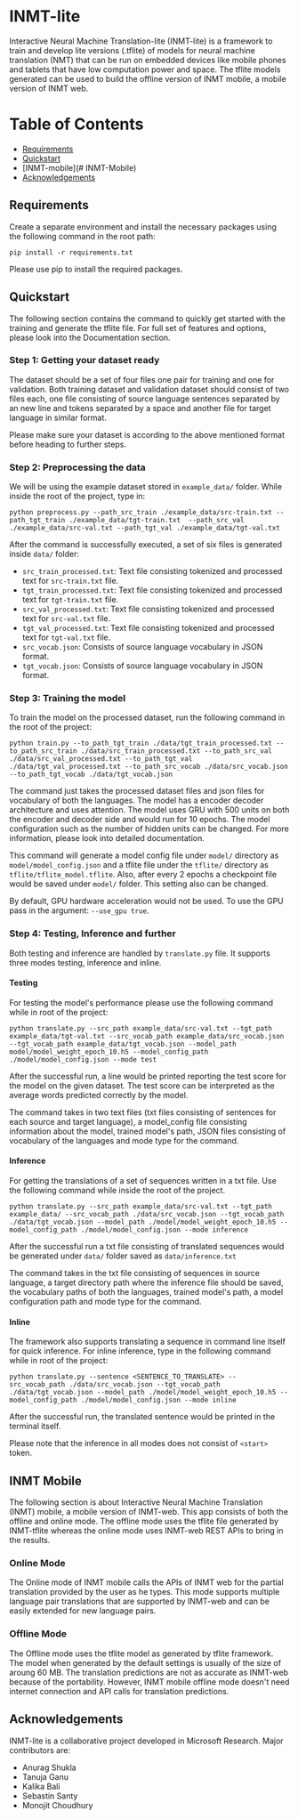 # INMT-lite

Interactive Neural Machine Translation-lite (INMT-lite) is a framework to train and develop lite versions (.tflite) of models for neural machine translation (NMT) that can be run on embedded devices like mobile phones and tablets that have low computation power and space. The tflite models generated can be used to build the offline version of INMT mobile, a mobile version of INMT web.



Table of Contents
=================
  * [Requirements](#requirements)
  * [Quickstart](#quickstart)
  * [INMT-mobile](# INMT-Mobile)
   * [Acknowledgements](#acknowledgements)
## Requirements

Create a separate environment and install the necessary packages using the following command in the root path:
```
pip install -r requirements.txt
```
Please use pip to install the required packages.

## Quickstart

The following section contains the command to quickly get started with the training and generate the tflite file. For full set of features and options, please look into the Documentation section.

### Step 1: Getting your dataset ready
The dataset should be a set of four files one pair for training and one for validation. Both training dataset and validation dataset should consist of two files each, one file consisting of source language sentences separated by an new line and tokens separated by a space and another file for target language in similar format. 

Please make sure your dataset is according to the above mentioned format before heading to further steps.
 
### Step 2: Preprocessing the data
We will be using the example dataset stored in `example_data/` folder. While inside the root of the project, type in:
```
python preprocess.py --path_src_train ./example_data/src-train.txt --path_tgt_train ./example_data/tgt-train.txt  --path_src_val ./example_data/src-val.txt --path_tgt_val ./example_data/tgt-val.txt
```
After the command is successfully executed, a set of six files is generated inside `data/` folder:
* `src_train_processed.txt`: Text file consisting tokenized and processed text for `src-train.txt` file.
* `tgt_train_processed.txt`: Text file consisting tokenized and processed text for `tgt-train.txt` file.
* `src_val_processed.txt`: Text file consisting tokenized and processed text for `src-val.txt` file.
* `tgt_val_processed.txt`: Text file consisting tokenized and processed text for `tgt-val.txt` file.
* `src_vocab.json`:  Consists of source language vocabulary in JSON format.
* `tgt_vocab.json`:  Consists of source language vocabulary in JSON format.
### Step 3: Training the model
To train the model on the processed dataset, run the following command in the root of the project:
```
python train.py --to_path_tgt_train ./data/tgt_train_processed.txt --to_path_src_train ./data/src_train_processed.txt --to_path_src_val ./data/src_val_processed.txt --to_path_tgt_val ./data/tgt_val_processed.txt --to_path_src_vocab ./data/src_vocab.json --to_path_tgt_vocab ./data/tgt_vocab.json
```
The command just takes the processed dataset files and json files for vocabulary of both the languages. The model has a encoder decoder architecture and uses attention. The model uses GRU with 500 units on both the encoder and decoder side and would run for 10 epochs. The model configuration such as the number of hidden units can be changed. For more information, please look into detailed documentation.

This command will generate a model config file under `model/` directory as `model/model_config.json` and a tflite file under the `tflite/` directory as `tflite/tflite_model.tflite`. Also, after every 2 epochs a checkpoint file would be saved under `model/` folder. This setting also can be changed.

By default, GPU hardware acceleration would not be used. To use the GPU pass in the argument: `--use_gpu true`. 
### Step 4: Testing, Inference and further
Both testing and inference are handled by `translate.py` file. It supports three modes testing, inference and inline.

#### Testing
For testing the model's performance please use the following command while in root of the project:
```
python translate.py --src_path example_data/src-val.txt --tgt_path example_data/tgt-val.txt --src_vocab_path example_data/src_vocab.json --tgt_vocab_path example_data/tgt_vocab.json --model_path model/model_weight_epoch_10.h5 --model_config_path ./model/model_config.json --mode test​​​​​​
```
After the successful run, a line would be printed reporting the test score for the model on the given dataset. The test score can be interpreted as the average words predicted correctly by the model.

The command takes in two text files (txt files consisting of sentences for each source and target language), a model_config file consisting information about the model, trained model's path, JSON files consisting of vocabulary of the languages and mode type for the command.



#### Inference
For getting the translations of a set of sequences written in a txt file. Use the following command while inside the root of the project.

```
python translate.py --src_path example_data/src-val.txt --tgt_path example_data/ --src_vocab_path ./data/src_vocab.json --tgt_vocab_path ./data/tgt_vocab.json --model_path ./model/model_weight_epoch_10.h5 --model_config_path ./model/model_config.json --mode inference
```
After the successful run a txt file consisting of translated sequences would be generated under `data/` folder saved as `data/inference.txt`

The command takes in the txt file consisting of sequences in source language, a target directory path where the inference file should be saved, the vocabulary paths of both the languages, trained model's path, a model configuration path and mode type for the command.

#### Inline
The framework also supports translating a sequence in command line itself for quick inference. For inline inference, type in the following command while in root of the project:
```
python translate.py --sentence <SENTENCE_TO_TRANSLATE> --src_vocab_path ./data/src_vocab.json --tgt_vocab_path ./data/tgt_vocab.json --model_path ./model/model_weight_epoch_10.h5 --model_config_path ./model/model_config.json --mode inline
``` 
After the successful run,  the translated sentence would be printed in the terminal itself.

Please note that the inference in all modes does not consist of `<start>` token.
## INMT Mobile

The following section is about Interactive Neural Machine Translation (INMT) mobile, a mobile version of INMT-web. This app consists of both the offline and online mode. The offline mode uses the tflite file generated by INMT-tflite whereas the online mode uses INMT-web REST APIs to bring in the results.

### Online Mode
The Online mode of INMT mobile calls the APIs of INMT web for the partial translation provided by the user as he types. This mode supports multiple language pair translations that are supported by INMT-web and can be easily extended for new language pairs.
### Offline Mode
The Offline mode uses the tflite model as generated by tflite framework. The model when generated by the default settings is usually of the size of aroung 60 MB. The translation predictions are not as accurate as INMT-web because of the portability. However, INMT mobile offline mode doesn't need internet connection and API calls for translation predictions.

## Acknowledgements
INMT-lite is a collaborative project developed in Microsoft Research.
Major contributors are:

 - Anurag Shukla
 - Tanuja Ganu
 - Kalika Bali
 - Sebastin Santy
 - Monojit Choudhury 
